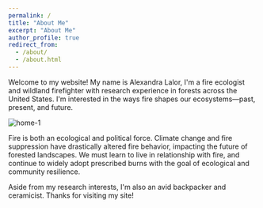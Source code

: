 ```yaml
---
permalink: /
title: "About Me"
excerpt: "About Me"
author_profile: true
redirect_from: 
  - /about/
  - /about.html
---
```


Welcome to my website! My name is Alexandra Lalor, I'm a fire ecologist and wildland firefighter with research experience in forests across the United States. I'm interested in the ways fire shapes our ecosystems—past, present, and future.

![home-1](http://alexandralalor.github.io/images/Lalor_home-1.JPG)

Fire is both an ecological and political force. Climate change and fire suppression have drastically altered fire behavior, impacting the future of forested landscapes. We must learn to live in relationship with fire, and continue to widely adopt prescribed burns with the goal of ecological and community resilience.

Aside from my research interests, I'm also an avid backpacker and ceramicist. Thanks for visiting my site!
